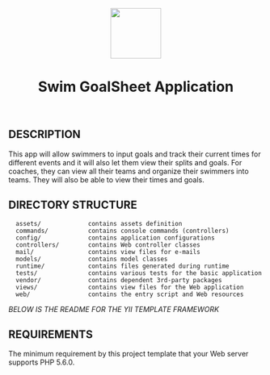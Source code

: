 <p align="center">
    <a href="https://github.com/yiisoft" target="_blank">
        <img src="https://avatars0.githubusercontent.com/u/993323" height="100px">
    </a>
    <h1 align="center">Swim GoalSheet Application</h1>
    <br>
</p>

DESCRIPTION
-------------------
This app will allow swimmers to input goals and track their current times for different events and it will also let them view their splits and goals. For coaches, they can view all their teams and organize their swimmers into teams. They will also be able to view their times and goals. 


DIRECTORY STRUCTURE
-------------------

      assets/             contains assets definition
      commands/           contains console commands (controllers)
      config/             contains application configurations
      controllers/        contains Web controller classes
      mail/               contains view files for e-mails
      models/             contains model classes
      runtime/            contains files generated during runtime
      tests/              contains various tests for the basic application
      vendor/             contains dependent 3rd-party packages
      views/              contains view files for the Web application
      web/                contains the entry script and Web resources


*BELOW IS THE README FOR THE YII TEMPLATE FRAMEWORK*

REQUIREMENTS
------------

The minimum requirement by this project template that your Web server supports PHP 5.6.0.

